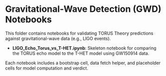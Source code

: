 # Gravitational-Wave Detection (GWD) Notebooks

This folder contains notebooks for validating TORUS Theory predictions against gravitational-wave data (e.g., LIGO events).

- **LIGO_Echo_Torus_vs_T-HET.ipynb**: Skeleton notebook for comparing the TORUS echo model to the T-HET model using GW150914 data.

Each notebook includes a bootstrap cell, data fetch helper, and placeholder cells for model computation and verdict.
